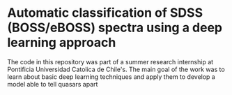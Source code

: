 # Automatic classification of SDSS (BOSS/eBOSS) spectra using a deep learning approach

The code in this repository was part of a summer research internship at Pontificia Universidad Catolica de Chile's. The main goal of the work was to learn about basic deep learning techniques and apply them to develop a model able to tell quasars apart  


